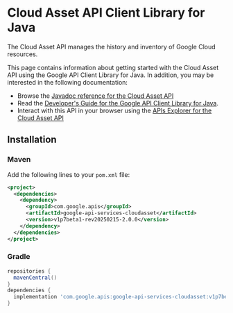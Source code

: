 # Cloud Asset API Client Library for Java

The Cloud Asset API manages the history and inventory of Google Cloud resources.

This page contains information about getting started with the Cloud Asset API
using the Google API Client Library for Java. In addition, you may be interested
in the following documentation:

* Browse the [Javadoc reference for the Cloud Asset API][javadoc]
* Read the [Developer's Guide for the Google API Client Library for Java][google-api-client].
* Interact with this API in your browser using the [APIs Explorer for the Cloud Asset API][api-explorer]

## Installation

### Maven

Add the following lines to your `pom.xml` file:

```xml
<project>
  <dependencies>
    <dependency>
      <groupId>com.google.apis</groupId>
      <artifactId>google-api-services-cloudasset</artifactId>
      <version>v1p7beta1-rev20250215-2.0.0</version>
    </dependency>
  </dependencies>
</project>
```

### Gradle

```gradle
repositories {
  mavenCentral()
}
dependencies {
  implementation 'com.google.apis:google-api-services-cloudasset:v1p7beta1-rev20250215-2.0.0'
}
```

[javadoc]: https://googleapis.dev/java/google-api-services-cloudasset/latest/index.html
[google-api-client]: https://github.com/googleapis/google-api-java-client/
[api-explorer]: https://developers.google.com/apis-explorer/#p/cloudasset/v1/

